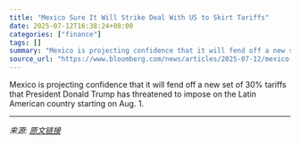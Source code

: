 ```yaml
---
title: "Mexico Sure It Will Strike Deal With US to Skirt Tariffs"
date: 2025-07-12T16:38:24+08:00
categories: ["finance"]
tags: []
summary: "Mexico is projecting confidence that it will fend off a new set of 30% tariffs that President Donald Trump has threatened to impose on the Latin American country starting on Aug. 1."
source_url: "https://www.bloomberg.com/news/articles/2025-07-12/mexico-is-in-talks-to-avoid-trump-s-latest-tariff-threat"
---
```


Mexico is projecting confidence that it will fend off a new set of 30% tariffs that President Donald Trump has threatened to impose on the Latin American country starting on Aug. 1.

---

*来源: [原文链接](https://www.bloomberg.com/news/articles/2025-07-12/mexico-is-in-talks-to-avoid-trump-s-latest-tariff-threat)*
